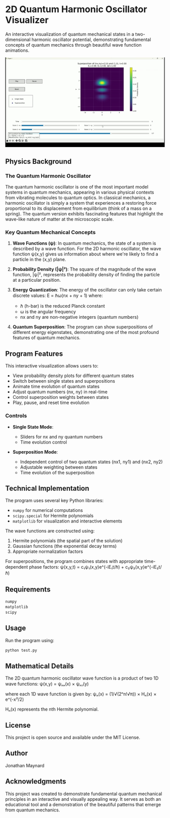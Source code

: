 # 2D Quantum Harmonic Oscillator Visualizer

An interactive visualization of quantum mechanical states in a two-dimensional harmonic oscillator potential, demonstrating fundamental concepts of quantum mechanics through beautiful wave function animations.

![2D Quantum Harmonic Oscillator Visualization](re4.gif)

## Physics Background

### The Quantum Harmonic Oscillator

The quantum harmonic oscillator is one of the most important model systems in quantum mechanics, appearing in various physical contexts from vibrating molecules to quantum optics. In classical mechanics, a harmonic oscillator is simply a system that experiences a restoring force proportional to its displacement from equilibrium (think of a mass on a spring). The quantum version exhibits fascinating features that highlight the wave-like nature of matter at the microscopic scale.

### Key Quantum Mechanical Concepts

1. **Wave Functions (ψ)**: In quantum mechanics, the state of a system is described by a wave function. For the 2D harmonic oscillator, the wave function ψ(x,y) gives us information about where we're likely to find a particle in the (x,y) plane.

2. **Probability Density (|ψ|²)**: The square of the magnitude of the wave function, |ψ|², represents the probability density of finding the particle at a particular position.

3. **Energy Quantization**: The energy of the oscillator can only take certain discrete values:
   E = ℏω(nx + ny + 1)
   where:
   - ℏ (h-bar) is the reduced Planck constant
   - ω is the angular frequency
   - nx and ny are non-negative integers (quantum numbers)

4. **Quantum Superposition**: The program can show superpositions of different energy eigenstates, demonstrating one of the most profound features of quantum mechanics.

## Program Features

This interactive visualization allows users to:

- View probability density plots for different quantum states
- Switch between single states and superpositions
- Animate time evolution of quantum states
- Adjust quantum numbers (nx, ny) in real-time
- Control superposition weights between states
- Play, pause, and reset time evolution

### Controls

- **Single State Mode**:
  - Sliders for nx and ny quantum numbers
  - Time evolution control
  
- **Superposition Mode**:
  - Independent control of two quantum states (nx1, ny1) and (nx2, ny2)
  - Adjustable weighting between states
  - Time evolution of the superposition

## Technical Implementation

The program uses several key Python libraries:
- `numpy` for numerical computations
- `scipy.special` for Hermite polynomials
- `matplotlib` for visualization and interactive elements

The wave functions are constructed using:
1. Hermite polynomials (the spatial part of the solution)
2. Gaussian functions (the exponential decay terms)
3. Appropriate normalization factors

For superpositions, the program combines states with appropriate time-dependent phase factors:
ψ(x,y,t) = c₁ψ₁(x,y)e^(-iE₁t/ℏ) + c₂ψ₂(x,y)e^(-iE₂t/ℏ)

## Requirements

```python
numpy
matplotlib
scipy
```

## Usage

Run the program using:
```bash
python test.py
```

## Mathematical Details

The 2D quantum harmonic oscillator wave function is a product of two 1D wave functions:
ψ(x,y) = ψₙₓ(x) × ψₙᵧ(y)

where each 1D wave function is given by:
ψₙ(x) = (1/√(2ⁿn!√π)) × Hₙ(x) × e^(-x²/2)

Hₙ(x) represents the nth Hermite polynomial.

## License

This project is open source and available under the MIT License.

## Author

Jonathan Maynard

## Acknowledgments

This project was created to demonstrate fundamental quantum mechanical principles in an interactive and visually appealing way. It serves as both an educational tool and a demonstration of the beautiful patterns that emerge from quantum mechanics. 
